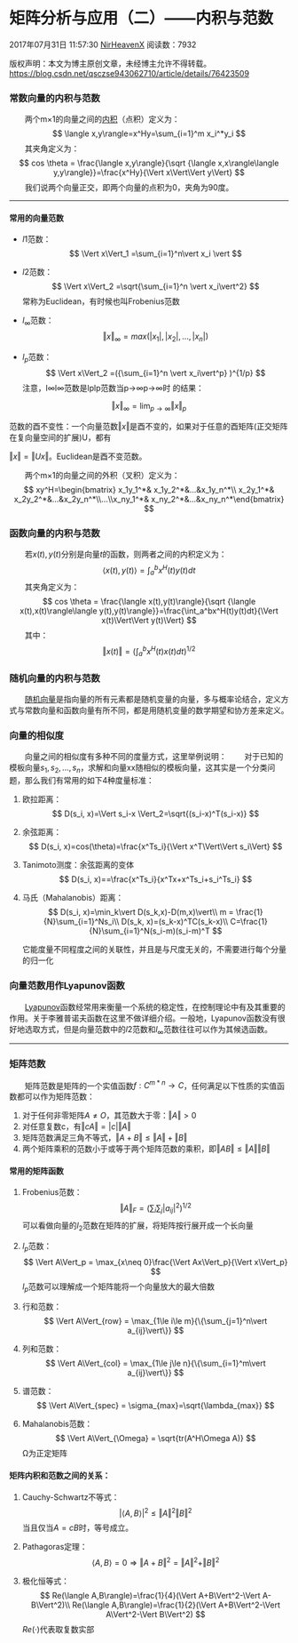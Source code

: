 # 矩阵分析与应用（二）——内积与范数

2017年07月31日 11:57:30 [NirHeavenX](https://me.csdn.net/qsczse943062710) 阅读数：7932



 版权声明：本文为博主原创文章，未经博主允许不得转载。	https://blog.csdn.net/qsczse943062710/article/details/76423509

### **常数向量的内积与范数**

  两个m×1的向量之间的[内积](https://blog.csdn.net/qsczse943062710/article/details/76423509)（点积）定义为： 
$$
\langle x,y\rangle=x^Hy=\sum_{i=1}^m x_i^*y_i
$$
  其夹角定义为： 
$$
cos \theta = \frac{\langle x,y\rangle}{\sqrt {\langle x,x\rangle\langle y,y\rangle}}=\frac{x^Hy}{\Vert x\Vert\Vert y\Vert}
$$
  我们说两个向量正交，即两个向量的点积为0，夹角为90度。

------

#### **常用的向量范数**

- $l1$范数：
  $$
  \Vert x\Vert_1 =\sum_{i=1}^n\vert x_i \vert
  $$

- $l2$范数：
  $$
  \Vert x\Vert_2 =\sqrt{\sum_{i=1}^n \vert x_i\vert^2}
  $$
  常称为Euclidean，有时候也叫Frobenius范数

- $l_\infty$范数：
  $$
  \Vert x\Vert_\infty =max(\vert x_1\vert,\vert x_2\vert,...,\vert x_n\vert)
  $$
  

- $l_p$范数：
  $$
  \Vert x\Vert_2 =({\sum_{i=1}^n \vert x_i\vert^p} )^{1/p}
  $$
  注意，l∞l∞范数是lplp范数当p→∞p→∞时 的结果： 

$$
\Vert x\Vert_\infty=\lim_{p \to \infty}\Vert x\Vert_p
$$

范数的酉不变性：一个向量范数$‖x‖$是酉不变的，如果对于任意的酉矩阵(正交矩阵在复向量空间的扩展)U，都有

$‖x‖=‖Ux‖$。Euclidean是酉不变范数。

   两个m×1的向量之间的外积（叉积）定义为：
$$
xy^H=\begin{bmatrix} x_1y_1^*& x_1y_2^*&...&x_1y_n^*\\ x_2y_1^*& x_2y_2^*&...&x_2y_n^*\\...\\x_ny_1^*& x_ny_2^*&...&x_ny_n^*\end{bmatrix}
$$


### **函数向量的内积与范数**

  若$x(t),y(t)$分别是向量$t$的函数，则两者之间的内积定义为： 
$$
\langle x(t),y(t)\rangle=\int_a^bx^H(t)y(t)dt
$$
  其夹角定义为：
$$
cos \theta = \frac{\langle x(t),y(t)\rangle}{\sqrt {\langle x(t),x(t)\rangle\langle y(t),y(t)\rangle}}=\frac{\int_a^bx^H(t)y(t)dt}{\Vert x(t)\Vert\Vert y(t)\Vert}
$$
  其中：
$$
\Vert x(t)\Vert = (\int_a^bx^H(t)x(t)dt)^{1/2}
$$


### **随机向量的内积与范数**

  [随机向量](https://blog.csdn.net/qsczse943062710/article/details/76423509)是指向量的所有元素都是随机变量的向量，多与概率论结合，定义方式与常数向量和函数向量有所不同，都是用随机变量的数学期望和协方差来定义。

### **向量的相似度**

  向量之间的相似度有多种不同的度量方式，这里举例说明： 
  对于已知的模板向量$s_1,s_2,...,s_n$，求解和向量xx随相似的模板向量，这其实是一个分类问题，那么我们有常用的如下4种度量标准：

1. 欧拉距离：
   $$
   D(s_i, x)=\Vert s_i-x \Vert_2=\sqrt{(s_i-x)^T(s_i-x)}
   $$
   

2. 余弦距离：
   $$
   D(s_i, x)=cos(\theta)=\frac{x^Ts_i}{\Vert x^T\Vert\Vert s_i\Vert}
   $$
   

   

3. Tanimoto测度：余弦距离的变体
   $$
   D(s_i, x)==\frac{x^Ts_i}{x^Tx+x^Ts_i+s_i^Ts_i}
   $$
   

4. 马氏（Mahalanobis）距离：
   $$
   D(s_i, x)=\min_k\vert D(s_k,x)-D(m,x)\vert\\
   m = \frac{1}{N}\sum_{i=1}^Ns_i\\
   D(s_k, x)=(s_k-x)^TC(s_k-x)\\
   C=\frac{1}{N}\sum_{i=1}^N(s_i-m)(s_i-m)^T
   $$
   

   它能度量不同程度之间的关联性，并且是与尺度无关的，不需要进行每个分量的归一化

### **向量范数用作Lyapunov函数**

  [Lyapunov](https://blog.csdn.net/qsczse943062710/article/details/76423509)函数经常用来衡量一个系统的稳定性，在控制理论中有及其重要的作用。关于李雅普诺夫函数在这里不做详细介绍。一般地，Lyapunov函数没有很好地选取方式，但是向量范数中的$l2$范数和$l_∞$范数往往可以作为其候选函数。

------

### **矩阵范数**

  矩阵范数是矩阵的一个实值函数$f:C^{m*n}\to C$，任何满足以下性质的实值函数都可以作为矩阵范数：

1. 对于任何非零矩阵$A\neq O$，其范数大于零：$‖A‖>0$
2. 对任意复数c，有$‖cA‖=|c|‖A‖$
3. 矩阵范数满足三角不等式，$‖A+B‖≤‖A‖+‖B‖$
4. 两个矩阵乘积的范数小于或等于两个矩阵范数的乘积，即$‖AB‖≤‖A‖‖B‖$

#### 常用的矩阵函数

1. Frobenius范数：
   $$
   \Vert A\Vert_F = (\sum_i\sum_j\vert a_{ij}\vert^2)^{1/2}
   $$
   可以看做向量的$l_2$范数在矩阵的扩展，将矩阵按行展开成一个长向量

2. $l_p$范数：
   $$
   \Vert A\Vert_p = \max_{x\neq 0}\frac{\Vert Ax\Vert_p}{\Vert x\Vert_p}
   $$
   $l_p$范数可以理解成一个矩阵能将一个向量放大的最大倍数

3. 行和范数：
   $$
   \Vert A\Vert_{row} = \max_{1\le i\le m}{\{\sum_{j=1}^n\vert a_{ij}\vert\}}
   $$
   

4. 列和范数：
   $$
   \Vert A\Vert_{col} = \max_{1\le j\le n}{\{\sum_{i=1}^m\vert a_{ij}\vert\}}
   $$
   

5. 谱范数：
   $$
   \Vert A\Vert_{spec} = \sigma_{max}=\sqrt{\lambda_{max}}
   $$
   

6. Mahalanobis范数：
   $$
   \Vert A\Vert_{\Omega} = \sqrt{tr(A^H\Omega A)}
   $$
   Ω为正定矩阵

#### 矩阵内积和范数之间的关系：

1. Cauchy-Schwartz不等式：
   $$
   \vert \langle A,B\rangle\vert^2\le \Vert A\Vert^2\Vert B\Vert^2
   $$
   当且仅当$A=cB$时，等号成立。

2. Pathagoras定理：
   $$
   \langle A,B\rangle=0\Rightarrow\Vert A+B\Vert^2=\Vert A\Vert^2+\Vert B\Vert^2
   $$
   

3. 极化恒等式：
   $$
   Re(\langle A,B\rangle)=\frac{1}{4}(\Vert A+B\Vert^2-\Vert A-B\Vert^2)\\
   Re(\langle A,B\rangle)=\frac{1}{2}(\Vert A+B\Vert^2-\Vert A\Vert^2-\Vert B\Vert^2)
   $$
   $Re(·)$代表取复数实部